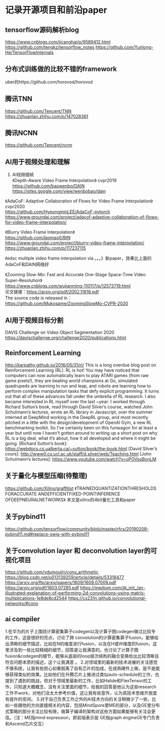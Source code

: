 # 记录开源项目和前沿paper   

## tensorflow源码解析blog
https://www.cnblogs.com/jicanghai/p/9589412.html
https://github.com/tengkz/tensorflow_notes
https://github.com/Yunlong-He/TensorFlowInternals

## 分布式训练做的比较不错的framework
uber的https://github.com/horovod/horovod
  
## 腾讯TNN  
https://github.com/Tencent/TNN   
https://zhuanlan.zhihu.com/p/147028361   
  
## 腾讯NCNN   
https://github.com/Tencent/ncnn   
  
## AI用于视频处理和理解   
1. AI视频插帧   
《Depth-Aware Video Frame Interpolation》 cvpr2019   
https://github.com/baowenbo/DAIN   
https://sites.google.com/view/wenbobao/dain   
  
《AdaCoF: Adaptive Collaboration of Flows for Video Frame Interpolation》cvpr2020   
https://github.com/HyeongminLEE/AdaCoF-pytorch   
https://www.groundai.com/project/adacof-adaptive-collaboration-of-flows-for-video-frame-interpolation/   
  
《Blurry Video Frame Interpolation》  
https://github.com/laomao0/BIN   
https://www.groundai.com/project/blurry-video-frame-interpolation/   
https://zhuanlan.zhihu.com/p/117237115   
  
《edsc multiple video frame interpolation via 。。。》新paper，效果比上面的AdaCoF和DAIN网络好   
  
《Zooming Slow-Mo:  Fast and Accurate One-Stage Space-Time Video Super-Resolution》  
https://www.cnblogs.com/wujianming-110117/p/12573719.html   
论文链接：https://arxiv.org/pdf/2002.11616.pdf   
The source code is released in：https://github.com/Mukosame/ZoomingSlowMo-CVPR-2020   
  
## AI用于视频目标分割
DAVIS Challenge on Video Object Segmentation 2020
https://davischallenge.org/challenge2020/publications.html


## Reinforcement Learning 
http://karpathy.github.io/2016/05/31/rl/
This is a long overdue blog post on Reinforcement Learning (RL). RL is hot! You may have noticed that computers can now automatically learn to play ATARI games (from raw game pixels!), they are beating world champions at Go, simulated quadrupeds are learning to run and leap, and robots are learning how to perform complex manipulation tasks that defy explicit programming. It turns out that all of these advances fall under the umbrella of RL research. I also became interested in RL myself over the last ~year: I worked through Richard Sutton’s book, read through David Silver’s course, watched John Schulmann’s lectures, wrote an RL library in Javascript, over the summer interned at DeepMind working in the DeepRL group, and most recently pitched in a little with the design/development of OpenAI Gym, a new RL benchmarking toolkit. So I’ve certainly been on this funwagon for at least a year but until now I haven’t gotten around to writing up a short post on why RL is a big deal, what it’s about, how it all developed and where it might be going.
[Richard Sutton’s book]: https://webdocs.cs.ualberta.ca/~sutton/book/the-book.html
[David Silver’s cours]: http://www0.cs.ucl.ac.uk/staff/d.silver/web/Teaching.html
[John Schulmann’s lectures]: https://www.youtube.com/watch?v=oPGVsoBonLM


## 关于量化与模型压缩(待整理)
https://github.com/Xilinx/graffitist
《TRAINEDQUANTIZATIONTHRESHOLDS FORACCURATE ANDEFFICIENTFIXED-POINTINFERENCE OFDEEPNEURALNETWORKS》
本文是xilinx的4bit量化工具和paper

## 关于pybind11
https://github.com/tensorflow/community/blob/master/rfcs/20190208-pybind11.md#replace-swig-with-pybind11

## 关于convolution layer 和 deconvolution layer的可视化项目
https://github.com/vdumoulin/conv_arithmetic
https://blog.csdn.net/u013139259/article/details/53318477
https://arxiv.org/ftp/arxiv/papers/1609/1609.07009.pdf
https://arxiv.org/pdf/1603.07285.pdf
https://medium.com/@_init_/an-illustrated-explanation-of-performing-2d-convolutions-using-matrix-multiplications-1e8de8cd2544
https://cs231n.github.io/convolutional-networks/#conv

## ai compiler
1.在华为的片子上围绕计算密集算子codegen以及计算子图codegen做过比较专的工作，这是很好的亮点，讨论了跨 convolution的计算密集算子fusion，能够给出清晰的细节描述，比如在N的维度进行fusion，以及在H或W维度的fusion，这里涉及到一些比较精细的细节，回答是让我满意的。也讨论了计算子图fusion&codegen的细节，能够从底层的loop层次结构的融合变换给出比较清晰且符合问题本质的描述，这个让我满意 。
2.对领域里的最新的技术进展的关注感觉不够系统，让我有些担心如果脱离了自有芯片的加成，在成熟硬件上做，是不是能够获得类似的效果。比如他们在升腾芯片上推进过类似auto-schedule的工作，也提到了遇到的挑战，但对于领域里最新的工作，比如Halide和FlexTensor的工作，只知道大概概念，没有关注里面的细节，给我的回答是他认为这些research工作不work，对他们没太大参考价值，这让我有些意外，认为其技术思维开放度有提升的空间。
3.对于自己负责工作之外的AI技术方向的关注稍微少了一些，比如一些跟他的方向直接相关的内容，包括MindSpore里ME的部分，以及GE里分布式策略的部分关注比较有限，做算子编译的架构对这些方面如果能够有关注会更佳。（注：ME指mind expression，即前端表示层 GE指graph engineGE专门负责和Ascend芯片交互）
